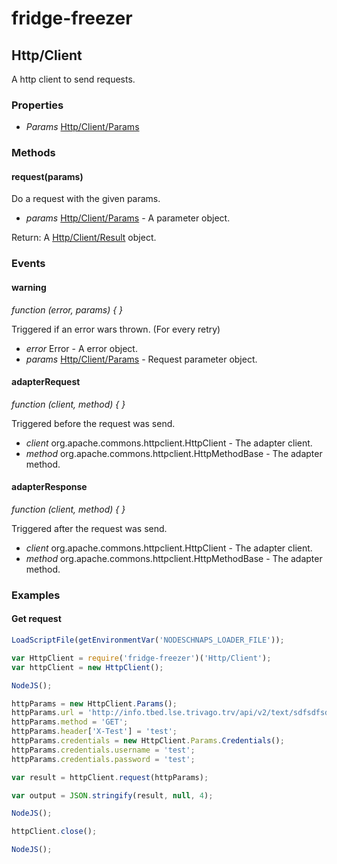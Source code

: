 # fridge-freezer

## Http/Client
A http client to send requests.

### Properties

* *Params* [Http/Client/Params](Client/Params.md)

### Methods

#### request(params)

Do a request with the given params.

* *params* [Http/Client/Params](Client/Params.md) - A parameter object.

Return: A [Http/Client/Result](Client/Result.md) object.

### Events

#### warning
*function (error, params) { }*

Triggered if an error wars thrown. (For every retry)

* *error* Error - A error object.
* *params* [Http/Client/Params](Client/Params.md) - Request parameter object.

#### adapterRequest
*function (client, method) { }*

Triggered before the request was send.

* *client* org.apache.commons.httpclient.HttpClient - The adapter client.
* *method* org.apache.commons.httpclient.HttpMethodBase - The adapter method.

#### adapterResponse
*function (client, method) { }*

Triggered after the request was send.

* *client* org.apache.commons.httpclient.HttpClient - The adapter client.
* *method* org.apache.commons.httpclient.HttpMethodBase - The adapter method.

### Examples

#### Get request

```js
LoadScriptFile(getEnvironmentVar('NODESCHNAPS_LOADER_FILE'));

var HttpClient = require('fridge-freezer')('Http/Client');
var httpClient = new HttpClient();

NodeJS();
```

```js
httpParams = new HttpClient.Params();
httpParams.url = 'http://info.tbed.lse.trivago.trv/api/v2/text/sdfsdfsd/fsfsfsdf';
httpParams.method = 'GET';
httpParams.header['X-Test'] = 'test';
httpParams.credentials = new HttpClient.Params.Credentials();
httpParams.credentials.username = 'test';
httpParams.credentials.password = 'test';

var result = httpClient.request(httpParams);

var output = JSON.stringify(result, null, 4);

NodeJS();
```

```js
httpClient.close();

NodeJS();
```

